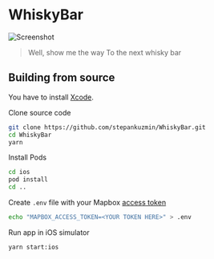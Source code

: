 # WhiskyBar

![Screenshot](https://raw.githubusercontent.com/stepankuzmin/WhiskyBar/master/screenshot.png)

> Well, show me the way
> To the next whisky bar

## Building from source

You have to install [Xcode](https://developer.apple.com/xcode/).

Clone source code

```sh
git clone https://github.com/stepankuzmin/WhiskyBar.git
cd WhiskyBar
yarn
```

Install Pods

```sh
cd ios
pod install
cd ..
```

Create `.env` file with your Mapbox [access token](https://www.mapbox.com/account/access-tokens/)

```sh
echo "MAPBOX_ACCESS_TOKEN=<YOUR TOKEN HERE>" > .env
```

Run app in iOS simulator

```sh
yarn start:ios
```
